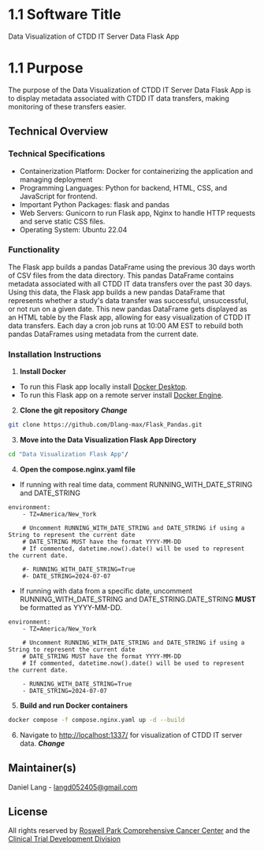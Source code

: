 # 1.1 Software Title
Data Visualization of CTDD IT Server Data Flask App

# 1.1 Purpose
The purpose of the Data Visualization of CTDD IT Server Data Flask App is to display metadata associated with CTDD IT data transfers, making monitoring of these transfers easier.  

## Technical Overview

### Technical Specifications
+ Containerization Platform: Docker for containerizing the application and managing deployment
+ Programming Languages: Python for backend, HTML, CSS, and JavaScript for frontend.
+ Important Python Packages: flask and pandas
+ Web Servers: Gunicorn to run Flask app, Nginx to handle HTTP requests and serve static CSS files.
+ Operating System: Ubuntu 22.04

### Functionality
The Flask app builds a pandas DataFrame using the previous 30 days worth of CSV files from the data directory. This pandas DataFrame contains metadata associated with all CTDD IT data transfers over the past 30 days. Using this data, the Flask app builds a new pandas DataFrame that represents whether a study's data transfer was successful, unsuccessful, or not run on a given date. This new pandas DataFrame gets displayed as an HTML table by the Flask app, allowing for easy visualization of CTDD IT data transfers. Each day a cron job runs at 10:00 AM EST to rebuild both pandas DataFrames using metadata from the current date. 


### Installation Instructions
1. **Install Docker** 
+ To run this Flask app locally install [Docker Desktop](https://docs.docker.com/get-docker/).
+ To run this Flask app on a remote server install [Docker Engine](https://docs.docker.com/engine/install/).

2. **Clone the git repository** ***Change***
```bash
git clone https://github.com/Dlang-max/Flask_Pandas.git
```
3. **Move into the Data Visualization Flask App Directory**
```bash
cd "Data Visualization Flask App"/
```

4. **Open the compose.nginx.yaml file**
+ If running with real time data, comment RUNNING_WITH_DATE_STRING and DATE_STRING 

```docker
environment:
    - TZ=America/New_York
    
    # Uncomment RUNNING_WITH_DATE_STRING and DATE_STRING if using a String to represent the current date
    # DATE_STRING MUST have the format YYYY-MM-DD
    # If commented, datetime.now().date() will be used to represent the current date.
    
    #- RUNNING_WITH_DATE_STRING=True
    #- DATE_STRING=2024-07-07
```

+ If running with data from a specific date, uncomment RUNNING_WITH_DATE_STRING and DATE_STRING.DATE_STRING **MUST** be formatted as YYYY-MM-DD.

```docker
environment:
    - TZ=America/New_York
    
    # Uncomment RUNNING_WITH_DATE_STRING and DATE_STRING if using a String to represent the current date
    # DATE_STRING MUST have the format YYYY-MM-DD
    # If commented, datetime.now().date() will be used to represent the current date.
    
    - RUNNING_WITH_DATE_STRING=True
    - DATE_STRING=2024-07-07
```

5. **Build and run Docker containers**
```bash
docker compose -f compose.nginx.yaml up -d --build
```

6. Navigate to [http://localhost:1337/](http://localhost:1337/) for visualization of CTDD IT server data. ***Change***


## Maintainer(s)
Daniel Lang - langd052405@gmail.com

## License
All rights reserved by [Roswell Park Comprehensive Cancer Center](https://www.roswellpark.org) and the [Clinical Trial Development Division](https://www.ctdd.org) 